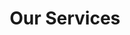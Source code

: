 ---
title: "Our Services"
description: "We deliver daily from Nanaimo + Port Alberni. Monday to Friday from 8am to 5pm."
layout: services

heading2: "Delivery"
heading3: "Quick, Easy And Affordable"

description: "<h4>We deliver daily from Nanaimo & Port Alberni. We pick up from almost anywhere:</h4>

<ol>
<li>HomeDepot Nanaimo - Yes</li>
<li>Rona Nanaimo - Yes</li>
<li>Canadian Tire Nanaimo - Yes</li>
<li>IKEA Nanaimo Shipping Depot - Yes</li>
<li>All locations big and small in Nanaimo to Port Alberni are available for pick up.</li></ol>
<ol>"

---